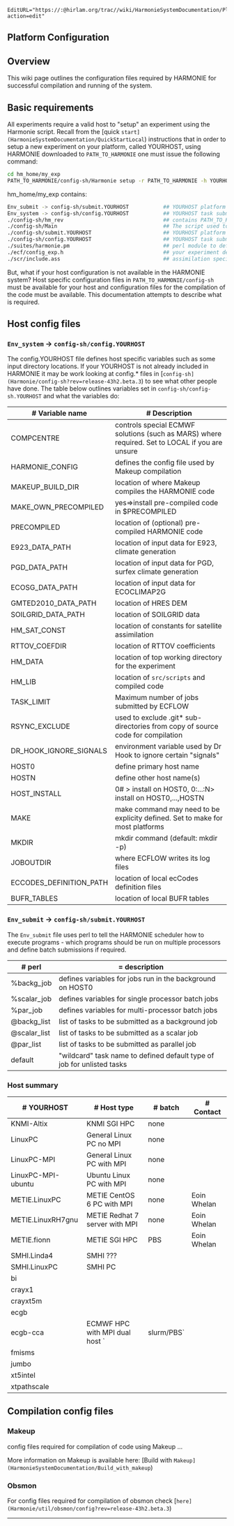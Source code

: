 ```@meta
EditURL="https://:@hirlam.org/trac//wiki/HarmonieSystemDocumentation/PlatformConfiguration?action=edit"
```

## Platform Configuration
## Overview
This wiki page outlines the configuration files required by HARMONIE for successful compilation and running of the system.

## Basic requirements
All experiments require a valid host to "setup" an experiment using the Harmonie script. Recall from the [quick `start](HarmonieSystemDocumentation/QuickStartLocal`) instructions that in order to setup a new experiment on your platform, called YOURHOST, using HARMONIE downloaded to `PATH_TO_HARMONIE` one must issue the following command:
```bash
cd hm_home/my_exp
PATH_TO_HARMONIE/config-sh/Harmonie setup -r PATH_TO_HARMONIE -h YOURHOST
```
hm_home/my_exp contains:
```bash
Env_submit -> config-sh/submit.YOURHOST           ## YOURHOST platform specific settings
Env_system -> config-sh/config.YOURHOST           ## YOURHOST task submission settings
./config-sh/hm_rev                                ## contains PATH_TO_HARMONIE
./config-sh/Main                                  ## The script used to run HARMONIE
./config-sh/submit.YOURHOST                       ## YOURHOST platform specific settings
./config-sh/config.YOURHOST                       ## YOURHOST task submission settings
./suites/harmonie.pm                              ## perl module to define ensemble settings
./ecf/config_exp.h                                ## your experiment definition (scientific type options)
./scr/include.ass                                 ## assimilation specific settings
```
But, what if your host configuration is not available in the HARMONIE system? Host specific configuration files in `PATH_TO_HARMONIE/config-sh` must be available for your host and configuration files for the compilation of the code must be available. This documentation attempts to describe what is required.
## Host config files
### `Env_system` -> `config-sh/config.YOURHOST`
The config.YOURHOST file defines host specific variables such as some input directory locations. If your YOURHOST is not already included in HARMONIE it may be work looking at config.* files in [`config-sh](Harmonie/config-sh?rev=release-43h2.beta.3`) to see what other people have done. The table below outlines variables set in `config-sh/config-sh.YOURHOST` and what the variables do:

|# Variable name|# Description|
| --- | --- |
|COMPCENTRE              |controls special ECMWF solutions (such as MARS) where required. Set to LOCAL if you are unsure                                      |
|HARMONIE_CONFIG         |defines the config file used by Makeup compilation                                                                                  |
|MAKEUP_BUILD_DIR        |location of where Makeup compiles the HARMONIE code                                                                                 |
|MAKE_OWN_PRECOMPILED    |yes=>install pre-compiled code in $PRECOMPILED                                                                                      |
|PRECOMPILED             |location of (optional) pre-compiled HARMONIE code                                                                                   |
|E923_DATA_PATH          |location of input data for E923, climate generation                                                                                 |
|PGD_DATA_PATH           |location of input data for PGD, surfex climate generation                                                                           |
|ECOSG_DATA_PATH         |location of input data for ECOCLIMAP2G                                                                                              |
|GMTED2010_DATA_PATH     |location of HRES DEM                                                                                                                |
|SOILGRID_DATA_PATH      |location of SOILGRID data                                                                                                           |
|HM_SAT_CONST            |location of constants for satellite assimilation                                                                                    |
|RTTOV_COEFDIR           |location of RTTOV coefficients                                                                                                      |
|HM_DATA                 |location of top working directory for the experiment                                                                                |
|HM_LIB                  |location of `src/scripts` and compiled code                                                                                           |
|TASK_LIMIT              |Maximum number of jobs submitted by ECFLOW                                                                                          |
|RSYNC_EXCLUDE           |used to exclude .git* sub-directories from copy of source code for compilation                                                      |
|DR_HOOK_IGNORE_SIGNALS  |environment variable used by Dr Hook to ignore certain "signals"                                                                    |
|HOST0                   |define primary host name                                                                                                            |
|HOSTN                   |define other host name(s)                                                                                                           |
|HOST_INSTALL            |0# > install on HOST0, 0:...:N> install on HOST0,...,HOSTN                                                                         |
|MAKE                    |make command may need to be explicity defined. Set to make for most platforms                                                       |
|MKDIR                   |mkdir command (default: mkdir -p)                                                                                                   |
|JOBOUTDIR               |where ECFLOW writes its log files                                                                                                   |
|ECCODES_DEFINITION_PATH |location of local ecCodes definition files                                                                                          |
|BUFR_TABLES             |location of local BUFR tables                                                                                                       |


### `Env_submit` -> `config-sh/submit.YOURHOST`
The `Env_submit` file uses perl to tell the HARMONIE scheduler how to execute programs - which programs should be run on multiple processors and define batch submissions if required.

|# perl|= description                                                                                                                       |
| --- | --- |
|%backg_job             |defines variables for jobs run in the background on HOST0                                                                           |
|%scalar_job            |defines variables for single processor batch jobs                                                                                   |
|%par_job               |defines variables for multi-processor batch jobs                                                                                    |
|@backg_list            |list of tasks to be submitted as a background job                                                                                   |
|@scalar_list           |list of tasks to be submitted as a scalar job                                                                                       |
|@par_list              |list of tasks to be submitted as parallel job                                                                                       |
|default                |"wildcard" task name to defined default type of job for unlisted tasks                                                              |

### Host summary

|# YOURHOST|# Host type|# batch|# Contact|
| --- | --- | --- | --- |
|KNMI-Altix             |KNMI SGI HPC                   |none         |                      |
|LinuxPC                |General Linux PC no MPI        |none         |                      |
|LinuxPC-MPI            |General Linux PC with MPI      |none         |                      |
|LinuxPC-MPI-ubuntu     |Ubuntu Linux PC with MPI       |none         |                      |
|METIE.LinuxPC          |METIE CentOS 6 PC with MPI     |none         |Eoin Whelan           |
|METIE.LinuxRH7gnu      |METIE Redhat 7 server with MPI |none         |Eoin Whelan           |
|METIE.fionn            |METIE SGI HPC                  |PBS          |Eoin Whelan           |
|SMHI.Linda4            |SMHI ???                       |             |                      |
|SMHI.LinuxPC           |SMHI PC                        |             |                      |
|bi                     |                               |             |                      |
|crayx1                 |                               |             |                      |
|crayxt5m               |                               |             |                      |
|ecgb                   |                               |             |                      |
|ecgb-cca               |ECMWF HPC with MPI dual host   `|slurm/PBS`    |                      |
|fmisms                 |                               |             |                      |
|jumbo                  |                               |             |                      |
|xt5intel               |                               |             |                      |
|xtpathscale            |                               |             |                      |

## Compilation config files
### Makeup
config files required for compilation of code using Makeup ...

More information on Makeup is available here: [Build with `Makeup](HarmonieSystemDocumentation/Build_with_makeup`)
### Obsmon
For config files required for compilation of obsmon check [`here](Harmonie/util/obsmon/config?rev=release-43h2.beta.3`)

----


